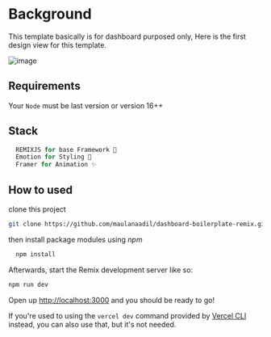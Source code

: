 # Background
This template basically is for dashboard purposed only, Here is the first design view for this template.

![image](https://user-images.githubusercontent.com/59109741/185454503-819a1308-4838-4e2f-b3ea-ba147902b1cb.png)


## Requirements
Your `Node` must be last version or version 16++

## Stack
```js
  REMIXJS for base Framework 🚀
  Emotion for Styling 💅
  Framer for Animation ✨
```

## How to used
clone this project
```sh
git clone https://github.com/maulanaadil/dashboard-boilerplate-remix.git
```

then install package modules using *npm*
```sh
  npm install
```

Afterwards, start the Remix development server like so:

```sh
npm run dev
```

Open up [http://localhost:3000](http://localhost:3000) and you should be ready to go!

If you're used to using the `vercel dev` command provided by [Vercel CLI](https://vercel.com/cli) instead, you can also use that, but it's not needed.
